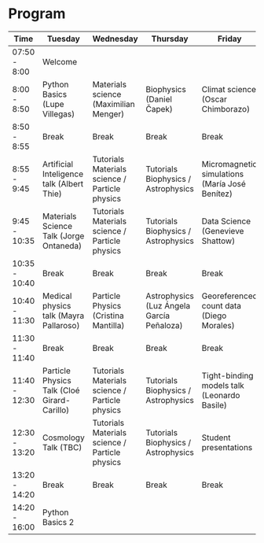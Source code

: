 # Program


| Time  | Tuesday | Wednesday | Thursday | Friday |
| ------------- | ------------- | ------------- | ------------- | ------------- |
| 07:50 - 8:00  | Welcome  | | | |
| 8:00 - 8:50  | Python Basics (Lupe Villegas)  | Materials science (Maximilian Menger)	| Biophysics (Daniel Čapek) | Climat science (Oscar Chimborazo)|
| 8:50 - 8:55  |  Break | Break | Break | Break |
| 8:55 - 9:45 | Artificial Inteligence talk (Albert Thie)  | Tutorials Materials science / Particle physics| Tutorials Biophysics / Astrophysics | Micromagnetic simulations (María José Benítez) |
| 9:45 - 10:35  | Materials Science Talk (Jorge Ontaneda)  | Tutorials Materials science / Particle physics| Tutorials Biophysics / Astrophysics | Data Science (Genevieve Shattow) |
| 10:35 - 10:40  |  Break | Break | Break | Break |
| 10:40 - 11:30  | Medical physics talk (Mayra Pallaroso) | Particle Physics (Cristina Mantilla) | Astrophysics (Luz Ángela García Peñaloza) | Georeferenced count data (Diego Morales) |
| 11:30 - 11:40  |  Break | Break | Break| Break|
| 11:40 - 12:30  | Particle Physics Talk (Cloé Girard-Carillo) |Tutorials Materials science / Particle physics | Tutorials Biophysics / Astrophysics | Tight-binding models talk (Leonardo Basile) |
| 12:30 - 13:20  | Cosmology Talk (TBC)  | Tutorials Materials science / Particle physics | Tutorials Biophysics / Astrophysics | Student presentations |
| 13:20 - 14:20  |  Break | Break | Break | Break |
| 14:20 - 16:00  | Python Basics 2 | | | |

